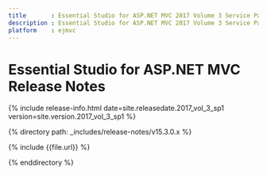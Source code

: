 ```yaml
---
title       : Essential Studio for ASP.NET MVC 2017 Volume 3 Service Pack 1 Release Notes
description : Essential Studio for ASP.NET MVC 2017 Volume 3 Service Pack 1 Release Notes
platform    : ejmvc
---
```


# Essential Studio for ASP.NET MVC Release Notes

{% include release-info.html date=site.releasedate.2017_vol_3_sp1 version=site.version.2017_vol_3_sp1 %} 

{% directory path: _includes/release-notes/v15.3.0.x %}

{% include {{file.url}} %}

{% enddirectory %}
